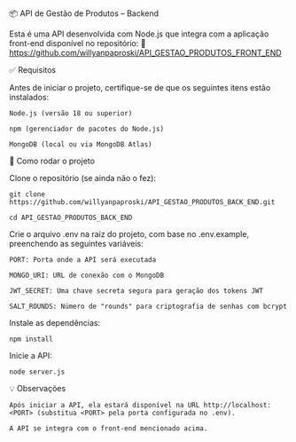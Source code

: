 📦 API de Gestão de Produtos – Backend

Esta é uma API desenvolvida com Node.js que integra com a aplicação front-end disponível no repositório:
🔗 https://github.com/willyanpaproski/API_GESTAO_PRODUTOS_FRONT_END

✅ Requisitos

Antes de iniciar o projeto, certifique-se de que os seguintes itens estão instalados:

    Node.js (versão 18 ou superior)

    npm (gerenciador de pacotes do Node.js)

    MongoDB (local ou via MongoDB Atlas)

🚀 Como rodar o projeto

Clone o repositório (se ainda não o fez):

    git clone https://github.com/willyanpaproski/API_GESTAO_PRODUTOS_BACK_END.git

    cd API_GESTAO_PRODUTOS_BACK_END

Crie o arquivo .env na raiz do projeto, com base no .env.example, preenchendo as seguintes variáveis:

    PORT: Porta onde a API será executada

    MONGO_URI: URL de conexão com o MongoDB

    JWT_SECRET: Uma chave secreta segura para geração dos tokens JWT

    SALT_ROUNDS: Número de "rounds" para criptografia de senhas com bcrypt

Instale as dependências:

    npm install

Inicie a API:

    node server.js

💡 Observações

    Após iniciar a API, ela estará disponível na URL http://localhost:<PORT> (substitua <PORT> pela porta configurada no .env).

    A API se integra com o front-end mencionado acima.
